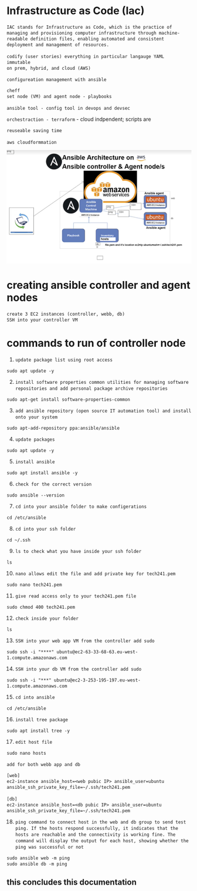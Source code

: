 # Infrastructure as Code (Iac)
```
IAC stands for Infrastructure as Code, which is the practice of managing and provisioning computer infrastructure through machine-readable definition files, enabling automated and consistent deployment and management of resources.

codify (user stories) everything in particular langauge YAML 
immutable 
on prem, hybrid, and cloud (AWS)

```
`configureation management with ansible`   
```
cheff
set node (VM) and agent node - playbooks 

ansible tool - config tool in devops and devsec
```
`orchestraction - terraform` - cloud indpendent; scripts are 
```
reuseable saving time  

aws cloudformmation 
```
![Alt text](<ansible architecture.png>)

# creating ansible controller and agent nodes

```
create 3 EC2 instances (controller, webb, db)
SSH into your controller VM
```

# commands to run of controller node

1. `update package list using root access`
```
sudo apt update -y
```

2. `install software properties common utilities for managing software repositories and add personal package archive repositories`
```
sudo apt-get install software-properties-common
```
3. `add ansible repository (open source IT automation tool) and install onto your system`
```
sudo apt-add-repository ppa:ansible/ansible
```
4. `update packages`

```
sudo apt update -y
```
5. `install ansible`
```
sudo apt install ansible -y
```
6. `check for the correct version`
```
sudo ansible --version
```
7. `cd into your ansible folder to make configerations`
```
cd /etc/ansible
```
8. `cd into your ssh folder`

```
cd ~/.ssh
```
9. `ls to check what you have inside your ssh folder`

```
ls
```
10. `nano allows edit the file and add private key for tech241.pem`  
```
sudo nano tech241.pem
```
11. `give read access only to your tech241.pem file`
```
sudo chmod 400 tech241.pem
```
12. `check inside your folder`
```
ls
```
13. `SSH into your web app VM from the controller add sudo`
```
sudo ssh -i "****" ubuntu@ec2-63-33-68-63.eu-west-1.compute.amazonaws.com
```

14. `SSH into your db VM from the controller add sudo`
```
sudo ssh -i "***" ubuntu@ec2-3-253-195-197.eu-west-1.compute.amazonaws.com

```
15. `cd into ansible` 
```
cd /etc/ansible
```
16. `install tree package`
```
sudo apt install tree -y
```
17. `edit host file`
```
sudo nano hosts 
```
`add for both webb app and db`

```
[web]
ec2-instance ansible_host=<web pubic IP> ansible_user=ubuntu ansible_ssh_private_key_file=~/.ssh/tech241.pem

[db]
ec2-instance ansible_host=<db pubic IP> ansible_user=ubuntu ansible_ssh_private_key_file=~/.ssh/tech241.pem

```
18. `ping command to connect host in the web and db group to send test ping. If the hosts respond successfully, it indicates that the hosts are reachable and the connectivity is working fine. The command will display the output for each host, showing whether the ping was successful or not`
``` 
sudo ansible web -m ping
sudo ansible db -m ping
```

## this concludes this documentation